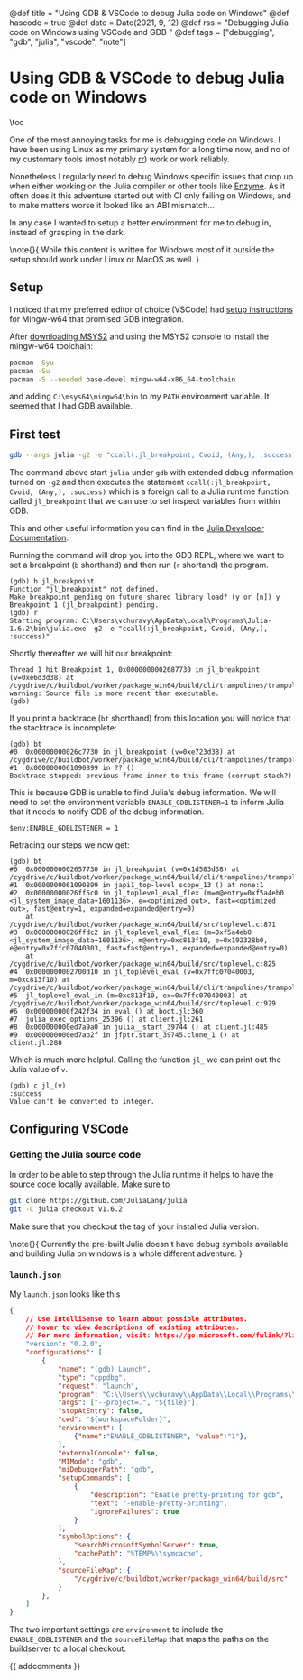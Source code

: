 @def title = "Using GDB & VSCode to debug Julia code on Windows"
@def hascode = true
@def date = Date(2021, 9, 12)
@def rss = "Debugging Julia code on Windows using VSCode and GDB "
@def tags = ["debugging", "gdb", "julia", "vscode", "note"]

# Using GDB & VSCode to debug Julia code on Windows
\toc

One of the most annoying tasks for me is debugging code on Windows. I have been using Linux as my primary system for a long time now, and no of my customary tools (most notably [rr](https://rr-project.org/)) work or work reliably.

Nonetheless I regularly need to debug Windows specific issues that crop up when either working
on the Julia compiler or other tools like [Enzyme](https://enzyme.mit.edu). As it often does it this adventure started out with CI only failing on Windows, and to make matters worse it looked like an ABI mismatch...

In any case I wanted to setup a better environment for me to debug in, instead of grasping in the dark.

\note{}{
    While this content is written for Windows most of it outside the setup should work under Linux or MacOS as well.
}

## Setup

I noticed that my preferred editor of choice (VSCode) had [setup instructions](https://code.visualstudio.com/docs/cpp/config-mingw) for Mingw-w64 that promised GDB integration.

After [downloading MSYS2](https://www.msys2.org/) and
using the MSYS2 console to install the mingw-w64 toolchain:

```sh
pacman -Syu
pacman -Su
pacman -S --needed base-devel mingw-w64-x86_64-toolchain
```

and adding `C:\msys64\mingw64\bin` to my `PATH` environment variable. It seemed that I had GDB available.

## First test

```sh
gdb --args julia -g2 -e "ccall(:jl_breakpoint, Cvoid, (Any,), :success)"
```

The command above start `julia` under `gdb` with extended debug information turned on `-g2` and then executes the statement `ccall(:jl_breakpoint, Cvoid, (Any,), :success)` which is a foreign call to a Julia runtime function called `jl_breakpoint` that we can use to set inspect variables from within GDB.

This and other useful information you can find in the [Julia Developer Documentation](https://docs.julialang.org/en/v1/devdocs/debuggingtips/).

Running the command will drop you into the GDB REPL, where we want to set a breakpoint (`b` shorthand) and then run (`r` shortand) the program.

```
(gdb) b jl_breakpoint
Function "jl_breakpoint" not defined.
Make breakpoint pending on future shared library load? (y or [n]) y
Breakpoint 1 (jl_breakpoint) pending.
(gdb) r
Starting program: C:\Users\vchuravy\AppData\Local\Programs\Julia-1.6.2\bin\julia.exe -g2 -e "ccall(:jl_breakpoint, Cvoid, (Any,), :success)"
```

Shortly thereafter we will hit our breakpoint:

```
Thread 1 hit Breakpoint 1, 0x0000000002687730 in jl_breakpoint (v=0xe6d3d38) at /cygdrive/c/buildbot/worker/package_win64/build/cli/trampolines/trampolines_x86_64.S:19
warning: Source file is more recent than executable.
(gdb)
```

If you print a backtrace (`bt` shorthand) from this location you will notice that the stacktrace is incomplete:

```
(gdb) bt
#0  0x00000000026c7730 in jl_breakpoint (v=0xe723d38) at /cygdrive/c/buildbot/worker/package_win64/build/cli/trampolines/trampolines_x86_64.S:19
#1  0x0000000061090899 in ?? ()
Backtrace stopped: previous frame inner to this frame (corrupt stack?)
```

This is because GDB is unable to find Julia's debug information. We will need to set the environment variable `ENABLE_GDBLISTENER=1` to inform Julia that it needs to notify GDB of the debug information.

```
$env:ENABLE_GDBLISTENER = 1
```

Retracing our steps we now get:

```
(gdb) bt
#0  0x0000000002657730 in jl_breakpoint (v=0x1d583d38) at /cygdrive/c/buildbot/worker/package_win64/build/cli/trampolines/trampolines_x86_64.S:19
#1  0x0000000061090899 in japi1_top-level scope_13 () at none:1
#2  0x00000000026ff5c0 in jl_toplevel_eval_flex (m=m@entry=0xf5a4eb0 <jl_system_image_data+1601136>, e=<optimized out>, fast=<optimized out>, fast@entry=1, expanded=expanded@entry=0)
    at /cygdrive/c/buildbot/worker/package_win64/build/src/toplevel.c:871
#3  0x00000000026ffdc2 in jl_toplevel_eval_flex (m=0xf5a4eb0 <jl_system_image_data+1601136>, m@entry=0xc813f10, e=0x192328b0, e@entry=0x7ffc07040003, fast=fast@entry=1, expanded=expanded@entry=0)
    at /cygdrive/c/buildbot/worker/package_win64/build/src/toplevel.c:825
#4  0x0000000002700d10 in jl_toplevel_eval (v=0x7ffc07040003, m=0xc813f10) at /cygdrive/c/buildbot/worker/package_win64/build/cli/trampolines/trampolines_x86_64.S:19
#5  jl_toplevel_eval_in (m=0xc813f10, ex=0x7ffc07040003) at /cygdrive/c/buildbot/worker/package_win64/build/src/toplevel.c:929
#6  0x000000000f242f34 in eval () at boot.jl:360
#7  julia_exec_options_25396 () at client.jl:261
#8  0x000000000ed7a9a0 in julia__start_39744 () at client.jl:485
#9  0x000000000ed7ab2f in jfptr.start_39745.clone_1 () at client.jl:288
```

Which is much more helpful. Calling the function `jl_` we can print out the Julia value of `v`.

```
(gdb) c jl_(v)
:success
Value can't be converted to integer.
```

## Configuring VSCode

### Getting the Julia source code

In order to be able to step through the Julia runtime it helps to have the source code locally available.
Make sure to 

```bash
git clone https://github.com/JuliaLang/julia
git -C julia checkout v1.6.2
```

Make sure that you checkout the tag of your installed Julia version.

\note{}{
    Currently the pre-built Julia doesn't have debug symbols available and building Julia on
    windows is a whole different adventure.
}

### `launch.json`

My `launch.json` looks like this
```json
{
    // Use IntelliSense to learn about possible attributes.
    // Hover to view descriptions of existing attributes.
    // For more information, visit: https://go.microsoft.com/fwlink/?linkid=830387
    "version": "0.2.0",
    "configurations": [
        {
            "name": "(gdb) Launch",
            "type": "cppdbg",
            "request": "launch",
            "program": "C:\\Users\\vchuravy\\AppData\\Local\\Programs\\Julia-1.6.2\\bin\\julia.exe",
            "args": ["--project=.", "${file}"],
            "stopAtEntry": false,
            "cwd": "${workspaceFolder}",
            "environment": [
                {"name":"ENABLE_GDBLISTENER", "value":"1"},
            ],
            "externalConsole": false,
            "MIMode": "gdb",
            "miDebuggerPath": "gdb",
            "setupCommands": [
                {
                    "description": "Enable pretty-printing for gdb",
                    "text": "-enable-pretty-printing",
                    "ignoreFailures": true
                }
            ],
            "symbolOptions": {
                "searchMicrosoftSymbolServer": true,
                "cachePath": "%TEMP%\\symcache",
            },
            "sourceFileMap": {
                "/cygdrive/c/buildbot/worker/package_win64/build/src" : "C:\\Users\\vchuravy\\dev\\julia\\src"
            }
        },
    ]
}
```

The two important settings are `environment` to include the `ENABLE_GDBLISTENER` and the `sourceFileMap` that maps
the paths on the buildserver to a local checkout.

{{ addcomments }}
